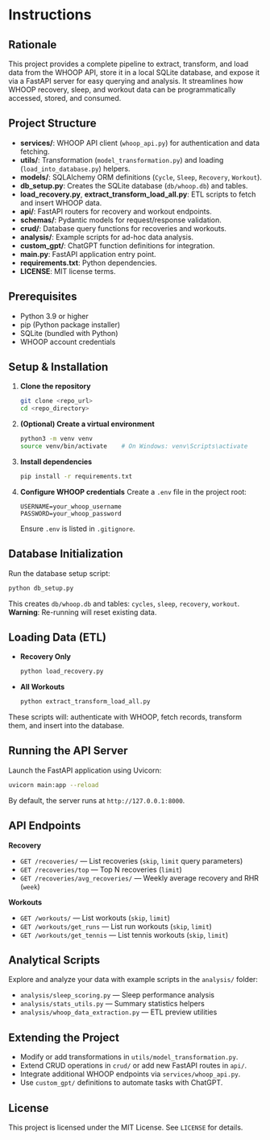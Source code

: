  # Instructions

 ## Rationale
 This project provides a complete pipeline to extract, transform, and load data from the WHOOP API, store it in a local SQLite database, and expose it via a FastAPI server for easy querying and analysis. It streamlines how WHOOP recovery, sleep, and workout data can be programmatically accessed, stored, and consumed.

 ## Project Structure
 - **services/**: WHOOP API client (`whoop_api.py`) for authentication and data fetching.
 - **utils/**: Transformation (`model_transformation.py`) and loading (`load_into_database.py`) helpers.
 - **models/**: SQLAlchemy ORM definitions (`Cycle`, `Sleep`, `Recovery`, `Workout`).
 - **db_setup.py**: Creates the SQLite database (`db/whoop.db`) and tables.
 - **load_recovery.py**, **extract_transform_load_all.py**: ETL scripts to fetch and insert WHOOP data.
 - **api/**: FastAPI routers for recovery and workout endpoints.
 - **schemas/**: Pydantic models for request/response validation.
 - **crud/**: Database query functions for recoveries and workouts.
 - **analysis/**: Example scripts for ad-hoc data analysis.
 - **custom_gpt/**: ChatGPT function definitions for integration.
 - **main.py**: FastAPI application entry point.
 - **requirements.txt**: Python dependencies.
 - **LICENSE**: MIT license terms.

 ## Prerequisites
 - Python 3.9 or higher
 - pip (Python package installer)
 - SQLite (bundled with Python)
 - WHOOP account credentials

 ## Setup & Installation
 1. **Clone the repository**
    ```bash
    git clone <repo_url>
    cd <repo_directory>
    ```
 2. **(Optional) Create a virtual environment**
    ```bash
    python3 -m venv venv
    source venv/bin/activate    # On Windows: venv\Scripts\activate
    ```
 3. **Install dependencies**
    ```bash
    pip install -r requirements.txt
    ```
 4. **Configure WHOOP credentials**
    Create a `.env` file in the project root:
    ```text
    USERNAME=your_whoop_username
    PASSWORD=your_whoop_password
    ```
    Ensure `.env` is listed in `.gitignore`.

 ## Database Initialization
 Run the database setup script:
 ```bash
 python db_setup.py
 ```
 This creates `db/whoop.db` and tables: `cycles`, `sleep`, `recovery`, `workout`.
 **Warning**: Re-running will reset existing data.

 ## Loading Data (ETL)
 - **Recovery Only**
   ```bash
   python load_recovery.py
   ```
 - **All Workouts**
   ```bash
   python extract_transform_load_all.py
   ```
 These scripts will: authenticate with WHOOP, fetch records, transform them, and insert into the database.

 ## Running the API Server
 Launch the FastAPI application using Uvicorn:
 ```bash
 uvicorn main:app --reload
 ```
 By default, the server runs at `http://127.0.0.1:8000`.

 ## API Endpoints
 **Recovery**
 - `GET /recoveries/` — List recoveries (`skip`, `limit` query parameters)
 - `GET /recoveries/top` — Top N recoveries (`limit`)
 - `GET /recoveries/avg_recoveries/` — Weekly average recovery and RHR (`week`)
 
 **Workouts**
 - `GET /workouts/` — List workouts (`skip`, `limit`)
 - `GET /workouts/get_runs` — List run workouts (`skip`, `limit`)
 - `GET /workouts/get_tennis` — List tennis workouts (`skip`, `limit`)

 ## Analytical Scripts
 Explore and analyze your data with example scripts in the `analysis/` folder:
 - `analysis/sleep_scoring.py` — Sleep performance analysis
 - `analysis/stats_utils.py` — Summary statistics helpers
 - `analysis/whoop_data_extraction.py` — ETL preview utilities

 ## Extending the Project
 - Modify or add transformations in `utils/model_transformation.py`.
 - Extend CRUD operations in `crud/` or add new FastAPI routes in `api/`.
 - Integrate additional WHOOP endpoints via `services/whoop_api.py`.
 - Use `custom_gpt/` definitions to automate tasks with ChatGPT.

 ## License
 This project is licensed under the MIT License. See `LICENSE` for details.